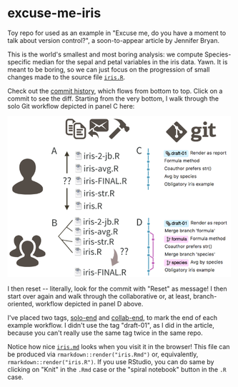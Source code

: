 # excuse-me-iris

Toy repo for used as an example in "Excuse me, do you have a moment to talk about version control?", a soon-to-appear article by Jennifer Bryan.

This is the world's smallest and most boring analysis: we compute Species-specific median for the sepal and petal variables in the iris data. Yawn. It is meant to be boring, so we can just focus on the progression of small changes made to the source file [`iris.R`](iris.R).

Check out the [commit history](https://github.com/jennybc/excuse-me-iris/commits/master), which flows from bottom to top. Click on a commit to see the diff. Starting from the very bottom, I walk through the solo Git workflow depicted in panel C here:

<img src="diy-vs-git-solo-vs-collab.png" width="500" />

I then reset -- literally, look for the commit with "Reset" as message! I then start over again and walk through the collaborative or, at least, branch-oriented, workflow depicted in panel D above.

I've placed two tags, [solo-end](https://github.com/jennybc/excuse-me-iris/releases/tag/solo-end) and [collab-end](https://github.com/jennybc/excuse-me-iris/releases/tag/collab-end), to mark the end of each example workflow. I didn't use the tag "draft-01", as I did in the article, because you can't really use the same tag twice in the same repo.

Notice how nice [`iris.md`](iris.md) looks when you visit it in the browser! This file can be produced via `rmarkdown::render("iris.Rmd")` or, equivalently, `rmarkdown::render("iris.R")`. If you use RStudio, you can do same by clicking on "Knit" in the `.Rmd` case or the "spiral notebook" button in the `.R` case.
